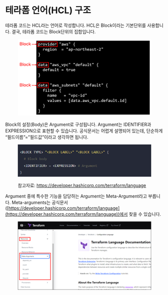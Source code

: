 # 테라폼 언어(HCL) 구조

테라폼 코드는 HCL라는 언어로 작성합니다. HCL은 Block이라는 기본단위를 사용합니다. 결국, 테라폼 코드는 Block단위의 집합입니다.

<figure><img src="../../.gitbook/assets/image (2) (3).png" alt=""><figcaption></figcaption></figure>



Block의 설정(Body)은 Argument로 구성됩니다. Argument는 IDENTIFIER과 EXPRESSION으로 표현할 수 있습니다. 공식문서는 어렵게 설명되어 있는데, 단순하게 “필드이름”=”필드값”이라고 생각하면 됩니다.

<figure><img src="../../.gitbook/assets/image (5).png" alt=""><figcaption><p>참고자료: <a href="https://developer.hashicorp.com/terraform/language">https://developer.hashicorp.com/terraform/language</a></p></figcaption></figure>



Argument 중에 특수한 기능을 담당하는 Argument는 Meta-Argument라고 부릅니다. Meta-arguments는 공식문서([https://developer.hashicorp.com/terraform/language](https://developer.hashicorp.com/terraform/language))에서 찾을 수 있습니다.

<figure><img src="../../.gitbook/assets/image (20).png" alt=""><figcaption></figcaption></figure>
